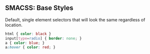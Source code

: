 ##  SMACSS: Base Styles

Default, single element selectors that will look the same regardless of location.

```css
html { color: black }
input[type=radio] { border: none; }
a { color: blue; }
a:hover { color: red; }
```
